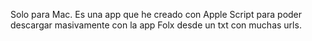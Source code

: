 Solo para Mac.
Es una app que he creado con Apple Script para poder descargar masivamente con la app Folx desde un txt con muchas urls.
